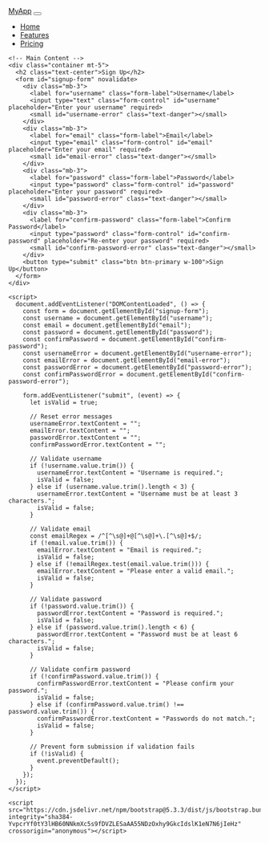 <!doctype html>
<html lang="en">
  <head>
    <meta charset="utf-8">
    <meta name="viewport" content="width=device-width, initial-scale=1">
    <title>Sign Up Page</title>
    <link href="https://cdn.jsdelivr.net/npm/bootstrap@5.3.3/dist/css/bootstrap.min.css" rel="stylesheet" integrity="sha384-QWTKZyjpPEjISv5WaRU9OFeRpok6YctnYmDr5pNlyT2bRjXh0JMhjY6hW+ALEwIH" crossorigin="anonymous">
  </head>
  <body>
    <!-- Navbar -->
    <nav class="navbar navbar-expand-lg navbar-light bg-light">
      <div class="container-fluid">
        <a class="navbar-brand" href="#">MyApp</a>
        <button class="navbar-toggler" type="button" data-bs-toggle="collapse" data-bs-target="#navbarNav" aria-controls="navbarNav" aria-expanded="false" aria-label="Toggle navigation">
          <span class="navbar-toggler-icon"></span>
        </button>
        <div class="collapse navbar-collapse" id="navbarNav">
          <ul class="navbar-nav">
            <li class="nav-item">
              <a class="nav-link active" aria-current="page" href="#">Home</a>
            </li>
            <li class="nav-item">
              <a class="nav-link" href="#">Features</a>
            </li>
            <li class="nav-item">
              <a class="nav-link" href="#">Pricing</a>
            </li>
          </ul>
        </div>
      </div>
    </nav>

    <!-- Main Content -->
    <div class="container mt-5">
      <h2 class="text-center">Sign Up</h2>
      <form id="signup-form" novalidate>
        <div class="mb-3">
          <label for="username" class="form-label">Username</label>
          <input type="text" class="form-control" id="username" placeholder="Enter your username" required>
          <small id="username-error" class="text-danger"></small>
        </div>
        <div class="mb-3">
          <label for="email" class="form-label">Email</label>
          <input type="email" class="form-control" id="email" placeholder="Enter your email" required>
          <small id="email-error" class="text-danger"></small>
        </div>
        <div class="mb-3">
          <label for="password" class="form-label">Password</label>
          <input type="password" class="form-control" id="password" placeholder="Enter your password" required>
          <small id="password-error" class="text-danger"></small>
        </div>
        <div class="mb-3">
          <label for="confirm-password" class="form-label">Confirm Password</label>
          <input type="password" class="form-control" id="confirm-password" placeholder="Re-enter your password" required>
          <small id="confirm-password-error" class="text-danger"></small>
        </div>
        <button type="submit" class="btn btn-primary w-100">Sign Up</button>
      </form>
    </div>

    <script>
      document.addEventListener("DOMContentLoaded", () => {
        const form = document.getElementById("signup-form");
        const username = document.getElementById("username");
        const email = document.getElementById("email");
        const password = document.getElementById("password");
        const confirmPassword = document.getElementById("confirm-password");
        const usernameError = document.getElementById("username-error");
        const emailError = document.getElementById("email-error");
        const passwordError = document.getElementById("password-error");
        const confirmPasswordError = document.getElementById("confirm-password-error");

        form.addEventListener("submit", (event) => {
          let isValid = true;

          // Reset error messages
          usernameError.textContent = "";
          emailError.textContent = "";
          passwordError.textContent = "";
          confirmPasswordError.textContent = "";

          // Validate username
          if (!username.value.trim()) {
            usernameError.textContent = "Username is required.";
            isValid = false;
          } else if (username.value.trim().length < 3) {
            usernameError.textContent = "Username must be at least 3 characters.";
            isValid = false;
          }

          // Validate email
          const emailRegex = /^[^\s@]+@[^\s@]+\.[^\s@]+$/;
          if (!email.value.trim()) {
            emailError.textContent = "Email is required.";
            isValid = false;
          } else if (!emailRegex.test(email.value.trim())) {
            emailError.textContent = "Please enter a valid email.";
            isValid = false;
          }

          // Validate password
          if (!password.value.trim()) {
            passwordError.textContent = "Password is required.";
            isValid = false;
          } else if (password.value.trim().length < 6) {
            passwordError.textContent = "Password must be at least 6 characters.";
            isValid = false;
          }

          // Validate confirm password
          if (!confirmPassword.value.trim()) {
            confirmPasswordError.textContent = "Please confirm your password.";
            isValid = false;
          } else if (confirmPassword.value.trim() !== password.value.trim()) {
            confirmPasswordError.textContent = "Passwords do not match.";
            isValid = false;
          }

          // Prevent form submission if validation fails
          if (!isValid) {
            event.preventDefault();
          }
        });
      });
    </script>

    <script src="https://cdn.jsdelivr.net/npm/bootstrap@5.3.3/dist/js/bootstrap.bundle.min.js" integrity="sha384-YvpcrYf0tY3lHB60NNkmXc5s9fDVZLESaAA55NDzOxhy9GkcIdslK1eN7N6jIeHz" crossorigin="anonymous"></script>
  </body>
</html>